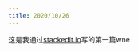```yaml
---
title: 2020/10/26
---
```

这是我通过[stackedit.io](https://stackedit.io/)写的第一篇wne
<!--stackedit_data:
eyJoaXN0b3J5IjpbNDQ1NDU0ODJdfQ==
-->